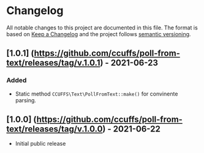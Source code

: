 # Changelog

All notable changes to this project are documented in this file. The format is based on [Keep a Changelog](http://keepachangelog.com/en/1.0.0/) and the project follows [semantic versioning](http://semver.org/spec/v2.0.0.html).

## [1.0.1] (https://github.com/ccuffs/poll-from-text/releases/tag/v.1.0.1) - 2021-06-23
### Added
- Static method `CCUFFS\Text\PollFromText::make()` for convinente parsing.


## [1.0.0] (https://github.com/ccuffs/poll-from-text/releases/tag/v.1.0.0) - 2021-06-22
- Initial public release
